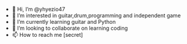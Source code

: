 - 👋 Hi, I’m @yhyezio47
- 👀 I’m interested in guitar,drum,programming and independent game
- 🌱 I’m currently learning guitar and Python
- 💞️ I’m looking to collaborate on learning coding
- 📫 How to reach me [secret]

<!---
yhyezio47/yhyezio47 is a ✨ special ✨ repository because its `README.md` (this file) appears on your GitHub profile.
You can click the Preview link to take a look at your changes.
--->
